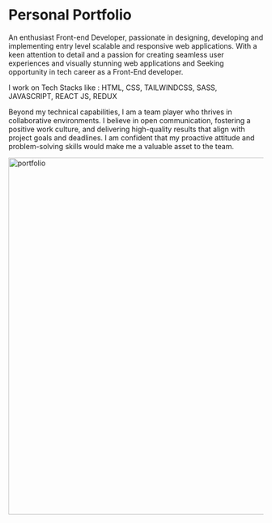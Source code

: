 # Personal Portfolio
An enthusiast Front-end Developer, passionate in designing, developing and implementing entry level scalable and responsive web applications. With a keen attention to detail and a passion for creating seamless user experiences and visually stunning web applications and Seeking opportunity in tech career as a Front-End developer.

I work on Tech Stacks like : HTML, CSS, TAILWINDCSS, SASS, JAVASCRIPT, REACT JS, REDUX

Beyond my technical capabilities, I am a team player who thrives in collaborative environments. I believe in open communication, fostering a positive work culture, and delivering high-quality results that align with project goals and deadlines. I am confident that my proactive attitude and problem-solving skills would make me a valuable asset to the team.

<img width="704" alt="portfolio" src="https://github.com/pavan-s-5/personal-portfolio/assets/131233727/d54096e7-4c12-4b69-9c0e-a81a75ed6fc4">
